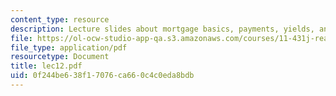 ```yaml
---
content_type: resource
description: Lecture slides about mortgage basics, payments, yields, and values.
file: https://ol-ocw-studio-app-qa.s3.amazonaws.com/courses/11-431j-real-estate-finance-and-investment-fall-2006/0f244be638f17076ca660c4c0eda8bdb_lec12.pdf
file_type: application/pdf
resourcetype: Document
title: lec12.pdf
uid: 0f244be6-38f1-7076-ca66-0c4c0eda8bdb
---
```

